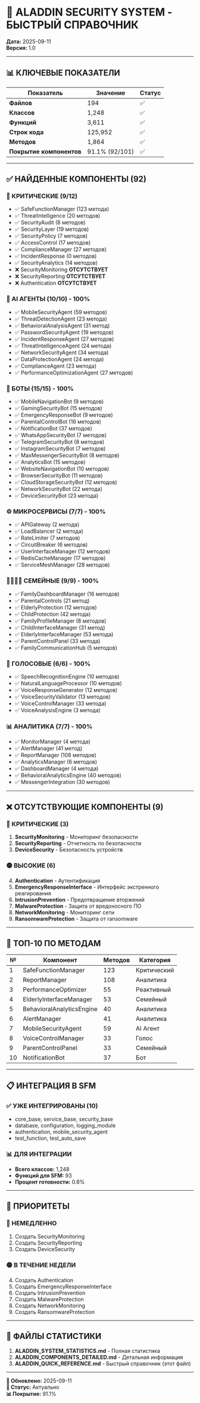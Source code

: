 # 🚀 ALADDIN SECURITY SYSTEM - БЫСТРЫЙ СПРАВОЧНИК

**Дата:** 2025-09-11  
**Версия:** 1.0

---

## 📊 КЛЮЧЕВЫЕ ПОКАЗАТЕЛИ

| Показатель | Значение | Статус |
|------------|----------|--------|
| **Файлов** | 194 | ✅ |
| **Классов** | 1,248 | ✅ |
| **Функций** | 3,611 | ✅ |
| **Строк кода** | 125,952 | ✅ |
| **Методов** | 1,864 | ✅ |
| **Покрытие компонентов** | 91.1% (92/101) | ✅ |

---

## ✅ НАЙДЕННЫЕ КОМПОНЕНТЫ (92)

### 🔴 КРИТИЧЕСКИЕ (9/12)
- ✅ SafeFunctionManager (123 метода)
- ✅ ThreatIntelligence (20 методов)
- ✅ SecurityAudit (8 методов)
- ✅ SecurityLayer (19 методов)
- ✅ SecurityPolicy (7 методов)
- ✅ AccessControl (17 методов)
- ✅ ComplianceManager (27 методов)
- ✅ IncidentResponse (0 методов)
- ✅ SecurityAnalytics (14 методов)
- ❌ SecurityMonitoring **ОТСУТСТВУЕТ**
- ❌ SecurityReporting **ОТСУТСТВУЕТ**
- ❌ Authentication **ОТСУТСТВУЕТ**

### 🤖 AI АГЕНТЫ (10/10) - 100%
- ✅ MobileSecurityAgent (59 методов)
- ✅ ThreatDetectionAgent (23 метода)
- ✅ BehavioralAnalysisAgent (31 метод)
- ✅ PasswordSecurityAgent (19 методов)
- ✅ IncidentResponseAgent (27 методов)
- ✅ ThreatIntelligenceAgent (24 метода)
- ✅ NetworkSecurityAgent (34 метода)
- ✅ DataProtectionAgent (24 метода)
- ✅ ComplianceAgent (23 метода)
- ✅ PerformanceOptimizationAgent (27 методов)

### 🤖 БОТЫ (15/15) - 100%
- ✅ MobileNavigationBot (9 методов)
- ✅ GamingSecurityBot (15 методов)
- ✅ EmergencyResponseBot (9 методов)
- ✅ ParentalControlBot (16 методов)
- ✅ NotificationBot (37 методов)
- ✅ WhatsAppSecurityBot (7 методов)
- ✅ TelegramSecurityBot (8 методов)
- ✅ InstagramSecurityBot (7 методов)
- ✅ MaxMessengerSecurityBot (8 методов)
- ✅ AnalyticsBot (15 методов)
- ✅ WebsiteNavigationBot (10 методов)
- ✅ BrowserSecurityBot (11 методов)
- ✅ CloudStorageSecurityBot (12 методов)
- ✅ NetworkSecurityBot (22 метода)
- ✅ DeviceSecurityBot (23 метода)

### ⚙️ МИКРОСЕРВИСЫ (7/7) - 100%
- ✅ APIGateway (2 метода)
- ✅ LoadBalancer (2 метода)
- ✅ RateLimiter (7 методов)
- ✅ CircuitBreaker (6 методов)
- ✅ UserInterfaceManager (12 методов)
- ✅ RedisCacheManager (17 методов)
- ✅ ServiceMeshManager (28 методов)

### 👨‍👩‍👧‍👦 СЕМЕЙНЫЕ (9/9) - 100%
- ✅ FamilyDashboardManager (16 методов)
- ✅ ParentalControls (21 метод)
- ✅ ElderlyProtection (12 методов)
- ✅ ChildProtection (42 метода)
- ✅ FamilyProfileManager (8 методов)
- ✅ ChildInterfaceManager (31 метод)
- ✅ ElderlyInterfaceManager (53 метода)
- ✅ ParentControlPanel (33 метода)
- ✅ FamilyCommunicationHub (5 методов)

### 🎤 ГОЛОСОВЫЕ (6/6) - 100%
- ✅ SpeechRecognitionEngine (10 методов)
- ✅ NaturalLanguageProcessor (10 методов)
- ✅ VoiceResponseGenerator (12 методов)
- ✅ VoiceSecurityValidator (13 методов)
- ✅ VoiceControlManager (33 метода)
- ✅ VoiceAnalysisEngine (3 метода)

### 📊 АНАЛИТИКА (7/7) - 100%
- ✅ MonitorManager (4 метода)
- ✅ AlertManager (41 метод)
- ✅ ReportManager (108 методов)
- ✅ AnalyticsManager (6 методов)
- ✅ DashboardManager (4 метода)
- ✅ BehavioralAnalyticsEngine (40 методов)
- ✅ MessengerIntegration (30 методов)

---

## ❌ ОТСУТСТВУЮЩИЕ КОМПОНЕНТЫ (9)

### 🔴 КРИТИЧЕСКИЕ (3)
1. **SecurityMonitoring** - Мониторинг безопасности
2. **SecurityReporting** - Отчетность по безопасности
3. **DeviceSecurity** - Безопасность устройств

### 🟡 ВЫСОКИЕ (6)
4. **Authentication** - Аутентификация
5. **EmergencyResponseInterface** - Интерфейс экстренного реагирования
6. **IntrusionPrevention** - Предотвращение вторжений
7. **MalwareProtection** - Защита от вредоносного ПО
8. **NetworkMonitoring** - Мониторинг сети
9. **RansomwareProtection** - Защита от ransomware

---

## 🎯 ТОП-10 ПО МЕТОДАМ

| № | Компонент | Методов | Категория |
|---|-----------|---------|-----------|
| 1 | SafeFunctionManager | 123 | Критический |
| 2 | ReportManager | 108 | Аналитика |
| 3 | PerformanceOptimizer | 55 | Реактивный |
| 4 | ElderlyInterfaceManager | 53 | Семейный |
| 5 | BehavioralAnalyticsEngine | 40 | Аналитика |
| 6 | AlertManager | 41 | Аналитика |
| 7 | MobileSecurityAgent | 59 | AI Агент |
| 8 | VoiceControlManager | 33 | Голос |
| 9 | ParentControlPanel | 33 | Семейный |
| 10 | NotificationBot | 37 | Бот |

---

## 📋 ИНТЕГРАЦИЯ В SFM

### ✅ УЖЕ ИНТЕГРИРОВАНЫ (10)
- core_base, service_base, security_base
- database, configuration, logging_module
- authentication, mobile_security_agent
- test_function, test_auto_save

### 📊 ДЛЯ ИНТЕГРАЦИИ
- **Всего классов:** 1,248
- **Функций для SFM:** 93
- **Процент готовности:** 0.8%

---

## 🚀 ПРИОРИТЕТЫ

### 🔴 НЕМЕДЛЕННО
1. Создать SecurityMonitoring
2. Создать SecurityReporting  
3. Создать DeviceSecurity

### 🟡 В ТЕЧЕНИЕ НЕДЕЛИ
4. Создать Authentication
5. Создать EmergencyResponseInterface
6. Создать IntrusionPrevention
7. Создать MalwareProtection
8. Создать NetworkMonitoring
9. Создать RansomwareProtection

---

## 📁 ФАЙЛЫ СТАТИСТИКИ

1. **ALADDIN_SYSTEM_STATISTICS.md** - Полная статистика
2. **ALADDIN_COMPONENTS_DETAILED.md** - Детальная информация
3. **ALADDIN_QUICK_REFERENCE.md** - Быстрый справочник (этот файл)

---

**📅 Обновлено:** 2025-09-11  
**🔄 Статус:** Актуально  
**📊 Покрытие:** 91.1%